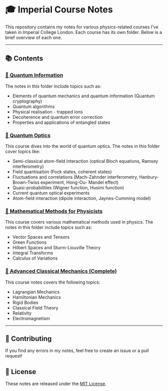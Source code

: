 # 🎓 Imperial Course Notes

This repository contains my notes for various physics-related courses I've taken in Imperial College London. Each course has its own folder. Below is a brief overview of each one.

---

## 📚 Contents

### [🔮 Quantum Information](./quantum-information)

The notes in this folder include topics such as:

- Elements of quantum mechanics and quantum information (Quantum cryptography)
- Quantum algorithms
- Physical realisation - trapped ions
- Decoherence and quantum error correction
- Properties and applications of entangled states

### [🌈 Quantum Optics](./quantum-optics)

This course dives into the world of quantum optics. The notes in this folder cover topics like:

- Semi-classical atom-field interaction (optical Bloch equations, Ramsey interferometry)
- Field quantisation (Fock states, coherent states)
- Fluctuations and correlations (Mach-Zahnder interferometry, Hanbury-Brown-Twiss experiment, Hong-Ou- Mandel effect)
- Quasi-probabilities (Wigner function, Husimi function)
- Current quantum optical experiments
- Atom-field interaction (dipole interaction, Jaynes-Cumming model)

### [🧮 Mathematical Methods for Physicists](./mathematical-methods-for-physicists)

This course covers various mathematical methods used in physics. The notes in this folder include topics such as:

- Vector Spaces and Tensors
- Green Functions
- Hilbert Spaces and Sturm-Liouville Theory
- Integral Transforms
- Calculus of Variations

### [🚀 Advanced Classical Mechanics (Complete)](./advanced-classical-mechanics)

This course notes covers the following topics: 

- Lagrangian Mechanics
- Hamiltonian Mechanics
- Rigid Bodies
- Classical Field Theory
- Relativity
- Electromagnetism

---

## 🤝 Contributing

If you find any errors in my notes, feel free to create an issue or a pull request!

## 📜 License

These notes are released under the [MIT License](./LICENSE).
